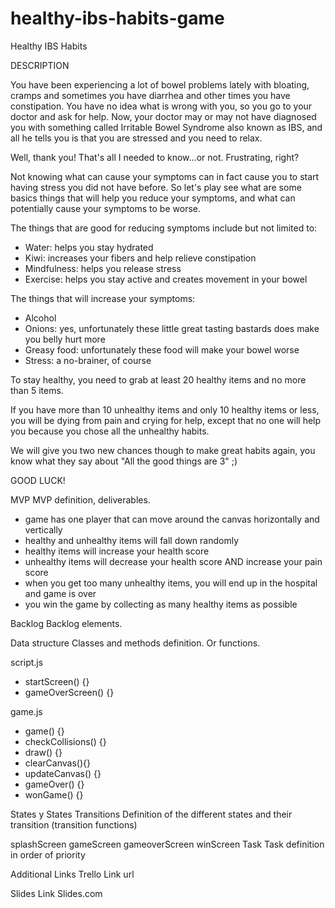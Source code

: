 # healthy-ibs-habits-game


Healthy IBS Habits

DESCRIPTION

You have been experiencing a lot of bowel problems lately with bloating, cramps and sometimes you have diarrhea and other times you have constipation. You have no idea what is wrong with you, so you go to your doctor and ask for help. Now, your doctor may or may not have diagnosed you with something called Irritable Bowel Syndrome also known as IBS, and all he tells you is that you are stressed and you need to relax. 

Well, thank you! That's all I needed to know...or not. Frustrating, right? 

Not knowing what can cause your symptoms can in fact cause you to start having stress you did not have before. So let's play see what are some basics things that will help you reduce your symptoms, and what can potentially cause your symptoms to be worse. 

The things that are good for reducing symptoms include but not limited to:
- Water: helps you stay hydrated
- Kiwi: increases your fibers and help relieve constipation
- Mindfulness: helps you release stress
- Exercise: helps you stay active and creates movement in your bowel 

The things that will increase your symptoms:
- Alcohol
- Onions: yes, unfortunately these little great tasting bastards does make you belly hurt more
- Greasy food: unfortunately these food will make your bowel worse
- Stress: a no-brainer, of course 

To stay healthy, you need to grab at least 20 healthy items and no more than 5 items. 

If you have more than 10 unhealthy items and only 10 healthy items or less, you will be dying from pain and crying for help, except that no one will help you because you chose all the unhealthy habits. 

We will give you two new chances though to make great habits again, you know what they say about "All the good things are 3" ;) 

GOOD LUCK! 



MVP
MVP definition, deliverables.
* game has one player that can move around the canvas horizontally and vertically 
* healthy and unhealthy items will fall down randomly
* healthy items will increase your health score
* unhealthy items will decrease your health score AND increase your pain score 
* when you get too many unhealthy items, you will end up in the hospital and game is over
* you win the game by collecting as many healthy items as possible 

Backlog
Backlog elements.

Data structure
Classes and methods definition. Or functions.

script.js
* startScreen() {}
* gameOverScreen() {}

game.js
* game() {}
* checkCollisions() {}
* draw() {}
* clearCanvas(){}
* updateCanvas() {}
* gameOver() {}
* wonGame() {}

States y States Transitions
Definition of the different states and their transition (transition functions)

splashScreen
gameScreen
gameoverScreen
winScreen
Task
Task definition in order of priority

Additional Links
Trello
Link url

Slides
Link Slides.com